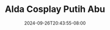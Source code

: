 --- 
title: "Alda Cosplay Putih Abu"
description: "streaming bokeh Alda Cosplay Putih Abu instagram   new"
date: 2024-09-26T20:43:55-08:00
file_code: "rpy42hstw8qc"
draft: false
cover: "xixo84y2zw2lyfa7.jpg"
tags: ["Alda", "Cosplay", "Putih", "Abu", "bokep-indo", "bokep-viral", "bokep-ig"]
length: 1948
fld_id: "1483114"
foldername: "Alda"
categories: ["Alda"]
views: 0
---